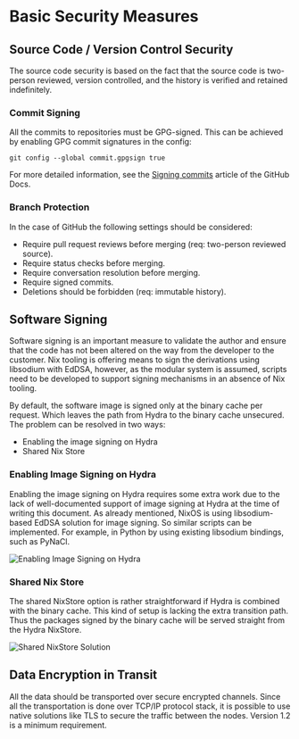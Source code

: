 <!--
    Copyright 2022-2023 TII (SSRC) and the Ghaf contributors
    SPDX-License-Identifier: CC-BY-SA-4.0
-->

# Basic Security Measures

## Source Code / Version Control Security

The source code security is based on the fact that the source code is two-person reviewed, version controlled, and the history is verified and retained indefinitely.

### Commit Signing
All the commits to repositories must be GPG-signed. This can be achieved by enabling GPG commit signatures in the config:

`git config --global commit.gpgsign true`

For more detailed information, see the [Signing commits](https://docs.github.com/en/authentication/managing-commit-signature-verification/signing-commits "Signing Commits on GitHub") article of the GitHub Docs.

### Branch Protection
In the case of GitHub the following settings should be considered:

  + Require pull request reviews before merging (req: two-person reviewed source).
  + Require status checks before merging.
  + Require conversation resolution before merging.
  + Require signed commits.
  + Deletions should be forbidden (req: immutable history).

## Software Signing

Software signing is an important measure to validate the author and ensure that the code has not been altered on the way from the developer to the customer. Nix tooling is offering means to sign the derivations using libsodium with EdDSA, however, as the modular system is assumed, scripts need to be developed to support signing mechanisms in an absence of Nix tooling.

By default, the software image is signed only at the binary cache per request. Which leaves the path from Hydra to the binary cache unsecured. The problem can be resolved in two ways:

  + Enabling the image signing on Hydra
  + Shared Nix Store

### Enabling Image Signing on Hydra

Enabling the image signing on Hydra requires some extra work due to the lack of well-documented support of image signing at Hydra at the time of writing this document. As already mentioned, NixOS is using libsodium-based EdDSA solution for image signing. So similar scripts can be implemented. For example, in Python by using existing libsodium bindings, such as PyNaCl.

![Enabling Image Signing on Hydra](../img/threat_processing_2serv.drawio.png "Enabling The Image Signing On Hydra")

### Shared Nix Store

The shared NixStore option is rather straightforward if Hydra is combined with the binary cache. This kind of setup is lacking the extra transition path. Thus the packages signed by the binary cache will be served straight from the Hydra NixStore.

![Shared NixStore Solution](../img/threat_processing_1serv.drawio.png "Shared NixStore")

## Data Encryption in Transit

All the data should be transported over secure encrypted channels. Since all the transportation is done over TCP/IP protocol stack, it is possible to use native solutions like TLS to secure the traffic between the nodes. Version 1.2 is a minimum requirement.

